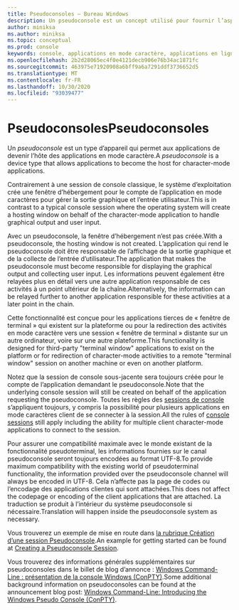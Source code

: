 ```yaml
---
title: Pseudoconsoles – Bureau Windows
description: Un pseudoconsole est un concept utilisé pour fournir l’aspect d’hébergement ou de maintenance d’une application en mode caractère.
author: miniksa
ms.author: miniksa
ms.topic: conceptual
ms.prod: console
keywords: console, applications en mode caractère, applications en ligne de commande, applications Terminal Server, API console, conpty, pseudoconsole
ms.openlocfilehash: 2b2d28065ec4f0e4121decb906e76b34ac1871fc
ms.sourcegitcommit: 463975e71920908a6bff9a6a7291ddf3736652d5
ms.translationtype: MT
ms.contentlocale: fr-FR
ms.lasthandoff: 10/30/2020
ms.locfileid: "93039477"
---
```

# <a name="pseudoconsoles"></a><span data-ttu-id="bce05-104">Pseudoconsoles</span><span class="sxs-lookup"><span data-stu-id="bce05-104">Pseudoconsoles</span></span>

<span data-ttu-id="bce05-105">Un *pseudoconsole* est un type d’appareil qui permet aux applications de devenir l’hôte des applications en mode caractère.</span><span class="sxs-lookup"><span data-stu-id="bce05-105">A *pseudoconsole* is a device type that allows applications to become the host for character-mode applications.</span></span>

<span data-ttu-id="bce05-106">Contrairement à une session de console classique, le système d’exploitation crée une fenêtre d’hébergement pour le compte de l’application en mode caractères pour gérer la sortie graphique et l’entrée utilisateur.</span><span class="sxs-lookup"><span data-stu-id="bce05-106">This is in contrast to a typical console session where the operating system will create a hosting window on behalf of the character-mode application to handle graphical output and user input.</span></span>

<span data-ttu-id="bce05-107">Avec un pseudoconsole, la fenêtre d’hébergement n’est pas créée.</span><span class="sxs-lookup"><span data-stu-id="bce05-107">With a pseudoconsole, the hosting window is not created.</span></span> <span data-ttu-id="bce05-108">L’application qui rend le pseudoconsole doit être responsable de l’affichage de la sortie graphique et de la collecte de l’entrée d’utilisateur.</span><span class="sxs-lookup"><span data-stu-id="bce05-108">The application that makes the pseudoconsole must become responsible for displaying the graphical output and collecting user input.</span></span> <span data-ttu-id="bce05-109">Les informations peuvent également être relayées plus en détail vers une autre application responsable de ces activités à un point ultérieur de la chaîne.</span><span class="sxs-lookup"><span data-stu-id="bce05-109">Alternatively, the information can be relayed further to another application responsible for these activities at a later point in the chain.</span></span>

<span data-ttu-id="bce05-110">Cette fonctionnalité est conçue pour les applications tierces de « fenêtre de terminal » qui existent sur la plateforme ou pour la redirection des activités en mode caractère vers une session « fenêtre de terminal » distante sur un autre ordinateur, voire sur une autre plateforme.</span><span class="sxs-lookup"><span data-stu-id="bce05-110">This functionality is designed for third-party "terminal window" applications to exist on the platform or for redirection of character-mode activities to a remote "terminal window" session on another machine or even on another platform.</span></span>

<span data-ttu-id="bce05-111">Notez que la session de console sous-jacente sera toujours créée pour le compte de l’application demandant le pseudoconsole.</span><span class="sxs-lookup"><span data-stu-id="bce05-111">Note that the underlying console session will still be created on behalf of the application requesting the pseudoconsole.</span></span> <span data-ttu-id="bce05-112">Toutes les règles des [sessions de console](consoles.md) s’appliquent toujours, y compris la possibilité pour plusieurs applications en mode caractères client de se connecter à la session.</span><span class="sxs-lookup"><span data-stu-id="bce05-112">All the rules of [console sessions](consoles.md) still apply including the ability for multiple client character-mode applications to connect to the session.</span></span>

<span data-ttu-id="bce05-113">Pour assurer une compatibilité maximale avec le monde existant de la fonctionnalité pseudoterminal, les informations fournies sur le canal pseudoconsole seront toujours encodées au format UTF-8.</span><span class="sxs-lookup"><span data-stu-id="bce05-113">To provide maximum compatibility with the existing world of pseudoterminal functionality, the information provided over the pseudoconsole channel will always be encoded in UTF-8.</span></span> <span data-ttu-id="bce05-114">Cela n’affecte pas la page de codes ou l’encodage des applications clientes qui sont attachées.</span><span class="sxs-lookup"><span data-stu-id="bce05-114">This does not affect the codepage or encoding of the client applications that are attached.</span></span> <span data-ttu-id="bce05-115">La traduction se produit à l’intérieur du système pseudoconsole si nécessaire.</span><span class="sxs-lookup"><span data-stu-id="bce05-115">Translation will happen inside the pseudoconsole system as necessary.</span></span>

<span data-ttu-id="bce05-116">Vous trouverez un exemple de mise en route dans [la rubrique Création d’une session Pseudoconsole](creating-a-pseudoconsole-session.md).</span><span class="sxs-lookup"><span data-stu-id="bce05-116">An example for getting started can be found at [Creating a Pseudoconsole Session](creating-a-pseudoconsole-session.md).</span></span>

<span data-ttu-id="bce05-117">Vous trouverez des informations générales supplémentaires sur pseudoconsoles dans le billet de blog d’annonce : [Windows Command-Line : présentation de la console Windows (ConPTY)](https://blogs.msdn.microsoft.com/commandline/2018/08/02/windows-command-line-introducing-the-windows-pseudo-console-conpty/).</span><span class="sxs-lookup"><span data-stu-id="bce05-117">Some additional background information on pseudoconsoles can be found at the announcement blog post: [Windows Command-Line: Introducing the Windows Pseudo Console (ConPTY)](https://blogs.msdn.microsoft.com/commandline/2018/08/02/windows-command-line-introducing-the-windows-pseudo-console-conpty/).</span></span>
